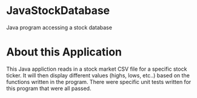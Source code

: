 # JavaStockDatabase
Java program accessing a stock database

# About this Application
This Java appliction reads in a stock market CSV file for a specific stock ticker. It will then display different values (highs, lows, etc..) based on the 
functions written in the program. There were specific unit tests 
written for this program that were all passed.
